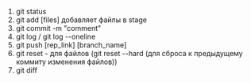 1. git status
2. git add [files] добавляет файлы в stage 
3. git commit -m "comment"
4. git log / git log --oneline
5. git push [rep_link] [branch_name]
6. git reset - для файлов (git reset --hard (для сброса к предыдущему коммиту изменения файлов))
7. git diff